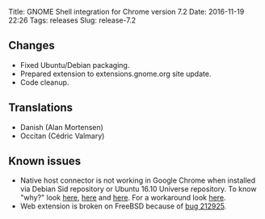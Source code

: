 Title: GNOME Shell integration for Chrome version 7.2
Date: 2016-11-19 22:26
Tags: releases
Slug: release-7.2

## Changes

- Fixed Ubuntu/Debian packaging.
- Prepared extension to extensions.gnome.org site update.
- Code cleanup.

## Translations

- Danish (Alan Mortensen)
- Occitan (Cédric Valmary)

## Known issues

- Native host connector is not working in Google Chrome when installed via Debian Sid repository or Ubuntu 16.10 Universe repository. To know "why?" look [here](https://github.com/nE0sIghT/chrome-gnome-shell-mirror/issues/17), [here](https://bugs.debian.org/cgi-bin/bugreport.cgi?bug=840804) and [here](https://bugs.debian.org/cgi-bin/bugreport.cgi?bug=840235). For a workaround look [here](https://wiki.gnome.org/Projects/GnomeShellIntegrationForChrome/Installation#Troubleshooting).
- Web extension is broken on FreeBSD because of [bug 212925](https://bugs.freebsd.org/bugzilla/show_bug.cgi?id=212925).
